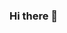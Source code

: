 ### Hi there 👋

<!--
**CathNeelamraju/CathNeelamraju** is a ✨ _special_ ✨ repository because its `README.md` (this file) appears on your GitHub profile.

Here are some ideas to get you started:

- 🔭 I’m a PhD student with the Reed Catchments Science Partnership (University of Queensland, Australia). I am working on methods to calculate and predict pesticide mixture toxicity for the Great Barrier Reef. 
- 🌱 I’m currently learning about GitHub - long time local R user but need to upskill. 

-->
